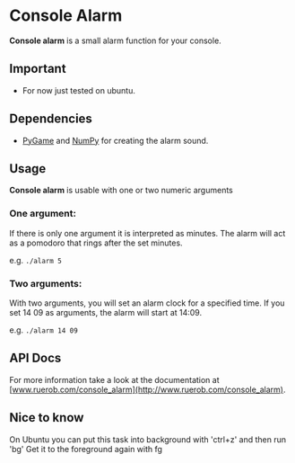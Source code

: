 # Console Alarm
**Console alarm** is a small alarm function for your console.

## Important
* For now just tested on ubuntu.

## Dependencies
* [PyGame](https://www.pygame.org/) and [NumPy](https://numpy.org) for creating the alarm sound.

## Usage
**Console alarm** is usable with one or two numeric arguments

### One argument:
If there is only one argument it is interpreted as minutes. The alarm will act
as a pomodoro that rings after the set minutes.

e.g. `./alarm 5`

### Two arguments:
With two arguments, you will set an alarm clock for a specified time.
If you set 14 09 as arguments, the alarm will start at 14:09.

e.g. `./alarm 14 09`

## API Docs
For more information take a look at the documentation at
[www.ruerob.com/console_alarm](http://www.ruerob.com/console_alarm).

## Nice to know
On Ubuntu you can put this task into background with 'ctrl+z' and then run 'bg'
Get it to the foreground again with fg